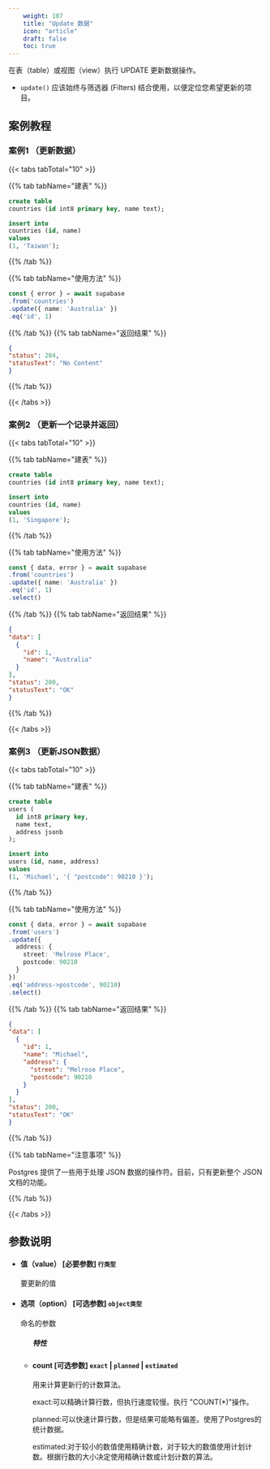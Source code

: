 ```yaml
---
    weight: 107
    title: "Update 数据"
    icon: "article"
    draft: false
    toc: true
---
```


在表（table）或视图（view）执行 UPDATE 更新数据操作。

* `update()` 应该始终与筛选器 (Filters) 结合使用，以便定位您希望更新的项目。


## 案例教程

### 案例1 （更新数据）

{{< tabs tabTotal="10" >}}
 

{{% tab tabName="建表" %}}



  ```sql
create table
  countries (id int8 primary key, name text);

insert into
  countries (id, name)
values
  (1, 'Taiwan');

  ```



{{% /tab %}}

{{% tab tabName="使用方法" %}}



  ```ts
const { error } = await supabase
  .from('countries')
  .update({ name: 'Australia' })
  .eq('id', 1)
  ```



{{% /tab %}}
{{% tab tabName="返回结果" %}}



  ```json
{
  "status": 204,
  "statusText": "No Content"
}
  ```


{{% /tab %}}

{{< /tabs >}}



### 案例2 （更新一个记录并返回）

{{< tabs tabTotal="10" >}}
 

{{% tab tabName="建表" %}}



  ```sql
create table
  countries (id int8 primary key, name text);

insert into
  countries (id, name)
values
  (1, 'Singapore');
  ```



{{% /tab %}}

{{% tab tabName="使用方法" %}}



  ```ts
const { data, error } = await supabase
  .from('countries')
  .update({ name: 'Australia' })
  .eq('id', 1)
  .select()
  ```



{{% /tab %}}
{{% tab tabName="返回结果" %}}



  ```json
{
  "data": [
    {
      "id": 1,
      "name": "Australia"
    }
  ],
  "status": 200,
  "statusText": "OK"
}
  ```


{{% /tab %}}

{{< /tabs >}}


### 案例3 （更新JSON数据）

{{< tabs tabTotal="10" >}}
 

{{% tab tabName="建表" %}}



  ```sql
create table
  users (
    id int8 primary key,
    name text,
    address jsonb
  );

insert into
  users (id, name, address)
values
  (1, 'Michael', '{ "postcode": 90210 }');
  ```



{{% /tab %}}

{{% tab tabName="使用方法" %}}



  ```ts
const { data, error } = await supabase
  .from('users')
  .update({
    address: {
      street: 'Melrose Place',
      postcode: 90210
    }
  })
  .eq('address->postcode', 90210)
  .select()
  ```



{{% /tab %}}
{{% tab tabName="返回结果" %}}



  ```json
{
  "data": [
    {
      "id": 1,
      "name": "Michael",
      "address": {
        "street": "Melrose Place",
        "postcode": 90210
      }
    }
  ],
  "status": 200,
  "statusText": "OK"
}
  ```



{{% /tab %}}

{{% tab tabName="注意事项" %}}



Postgres 提供了一些用于处理 JSON 数据的操作符。目前，只有更新整个 JSON 文档的功能。
  


{{% /tab %}}

{{< /tabs >}}

## 参数说明


<ul className="method-list-group">
  
<li className="method-list-item">
  <h4 className="method-list-item-label">
    <span className="method-list-item-label-name">
      值（value）
    </span>
    <span className="method-list-item-label-badge required">
      [必要参数]
    </span>
    <span className="method-list-item-validation">
      <code>行类型</code>
    </span>
  </h4>
  <div class="method-list-item-description">

要更新的值

  </div>
  
</li>


<li className="method-list-item">
  <h4 className="method-list-item-label">
    <span className="method-list-item-label-name">
      选项（option）
    </span>
    <span className="method-list-item-label-badge required">
      [可选参数]
    </span>
    <span className="method-list-item-validation">
      <code>object类型</code>
    </span>
  </h4>
  <div class="method-list-item-description">

命名的参数

  </div>
  
<ul className="method-list-group">
  <h5 class="method-list-title method-list-title-isChild expanded">特性</h5>

<li className="method-list-item">
  <h4 className="method-list-item-label">
    <span className="method-list-item-label-name">
      count
    </span>
    <span className="method-list-item-label-badge false">
      [可选参数]
    </span>
    <span className="method-list-item-validation">
      <code>exact</code> | <code>planned</code> | <code>estimated</code>
    </span>
  </h4>
  <div class="method-list-item-description">

用来计算更新行的计数算法。

exact:可以精确计算行数，但执行速度较慢。执行 "COUNT(*)"操作。

planned:可以快速计算行数，但是结果可能略有偏差。使用了Postgres的统计数据。

estimated:对于较小的数值使用精确计数，对于较大的数值使用计划计数。根据行数的大小决定使用精确计数或计划计数的算法。


  </div>
  
</li>

</ul>

</li>

</ul>

